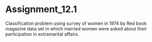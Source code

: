 # Assignment_12.1
Classification problem using survey of women in 1974 by Red book magazine data set in which married women were asked about their participation in extramarital affairs.
